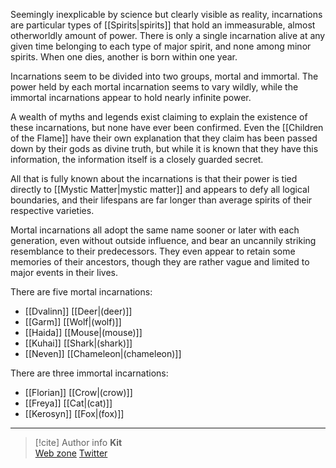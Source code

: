 Seemingly inexplicable by science but clearly visible as reality, incarnations are particular types of [[Spirits|spirits]] that hold an immeasurable, almost otherworldly amount of power. There is only a single incarnation alive at any given time belonging to each type of major spirit, and none among minor spirits. When one dies, another is born within one year.

Incarnations seem to be divided into two groups, mortal and immortal. The power held by each mortal incarnation seems to vary wildly, while the immortal incarnations appear to hold nearly infinite power.

A wealth of myths and legends exist claiming to explain the existence of these incarnations, but none have ever been confirmed. Even the [[Children of the Flame]] have their own explanation that they claim has been passed down by their gods as divine truth, but while it is known that they have this information, the information itself is a closely guarded secret.

All that is fully known about the incarnations is that their power is tied directly to [[Mystic Matter|mystic matter]] and appears to defy all logical boundaries, and their lifespans are far longer than average spirits of their respective varieties.

Mortal incarnations all adopt the same name sooner or later with each generation, even without outside influence, and bear an uncannily striking resemblance to their predecessors. They even appear to retain some memories of their ancestors, though they are rather vague and limited to major events in their lives.

There are five mortal incarnations:
- [[Dvalinn]] [[Deer|(deer)]]
- [[Garm]] [[Wolf|(wolf)]]
- [[Haida]] [[Mouse|(mouse)]]
- [[Kuhai]] [[Shark|(shark)]]
- [[Neven]] [[Chameleon|(chameleon)]]

There are three immortal incarnations:
- [[Florian]] [[Crow|(crow)]]
- [[Freya]] [[Cat|(cat)]]
- [[Kerosyn]] [[Fox|(fox)]]

-----
> [!cite] Author info
> **Kit**\
> [Web zone](https://kitabe.link) [Twitter](https://twitter.com/Kerosyn_)
